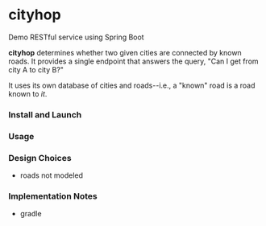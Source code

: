# cityhop
Demo RESTful service using Spring Boot

**cityhop** determines whether two given cities are connected by known roads. It provides a single endpoint that answers the query, "Can I get from city A to city B?"

It uses its own database of cities and roads--i.e., a "known" road is a road known to *it*. 

### Install and Launch

### Usage

### Design Choices

 * roads not modeled

### Implementation Notes

 * gradle

